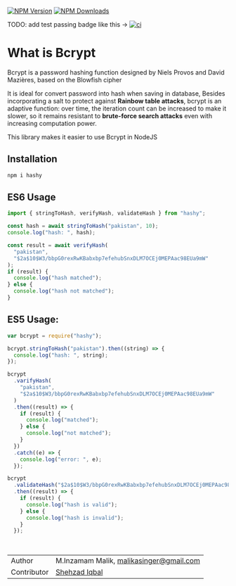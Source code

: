 
[![NPM Version][npm-version-image]][npm-url]
[![NPM Downloads][npm-downloads-image]][npm-url]

TODO: add test passing badge like this ->
[![ci](https://github.com/kelektiv/node.bcrypt.js/actions/workflows/ci.yaml/badge.svg)](https://github.com/kelektiv/node.bcrypt.js/actions/workflows/ci.yaml)


[npm-downloads-image]: https://badgen.net/npm/dy/hashy
[npm-url]: https://npmjs.org/package/hashy
[github-url]: https://npmjs.org/package/hashy
[npm-version-image]: https://badgen.net/npm/v/hashy

# What is Bcrypt

Bcrypt is a password hashing function designed by Niels Provos and David Mazières, based on the Blowfish cipher

It is ideal for convert password into hash when saving in database, Besides incorporating a salt to protect against **Rainbow table attacks**, bcrypt is an adaptive function: over time, the iteration count can be increased to make it slower, so it remains resistant to **brute-force search attacks** even with increasing computation power.

This library makes it easier to use Bcrypt in NodeJS

## Installation

```bash
npm i hashy
```

## ES6 Usage

```js
import { stringToHash, verifyHash, validateHash } from "hashy";

const hash = await stringToHash("pakistan", 10);
console.log("hash: ", hash);

const result = await verifyHash(
  "pakistan",
  "$2a$10$W3/bbpG0rexRwKBabxbp7efehubSnxDLM7OCEj0MEPAac98EUa9mW"
);
if (result) {
  console.log("hash matched");
} else {
  console.log("hash not matched");
}
```

## ES5 Usage:

```js
var bcrypt = require("hashy");

bcrypt.stringToHash("pakistan").then((string) => {
  console.log("hash: ", string);
});

bcrypt
  .varifyHash(
    "pakistan",
    "$2a$10$W3/bbpG0rexRwKBabxbp7efehubSnxDLM7OCEj0MEPAac98EUa9mW"
  )
  .then((result) => {
    if (result) {
      console.log("matched");
    } else {
      console.log("not matched");
    }
  })
  .catch((e) => {
    console.log("error: ", e);
  });

bcrypt
  .validateHash("$2a$10$W3/bbpG0rexRwKBabxbp7efehubSnxDLM7OCEj0MEPAac98EUa9mW")
  .then((result) => {
    if (result) {
      console.log("hash is valid");
    } else {
      console.log("hash is invalid");
    }
  });
```

<br>

|             |                                                                          |
| ----------- | ------------------------------------------------------------------------ |
| Author      | M.Inzamam Malik, [malikasinger@gmail.com](mailto:malikasinger@gmail.com) |
| Contributor | [Shehzad Iqbal](https://github.com/shehza-d)                             |
